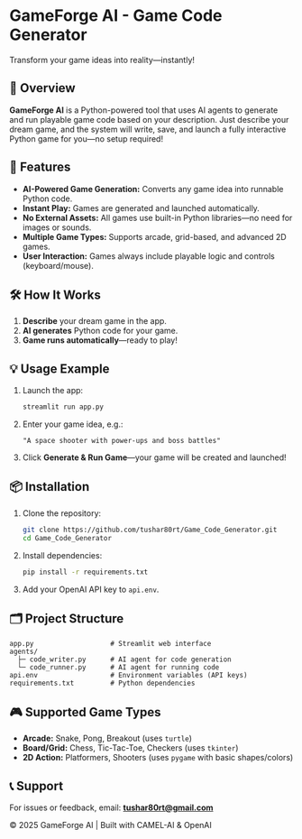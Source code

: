 # GameForge AI - Game Code Generator

Transform your game ideas into reality—instantly!

## 🚀 Overview
**GameForge AI** is a Python-powered tool that uses AI agents to generate and run playable game code based on your description. Just describe your dream game, and the system will write, save, and launch a fully interactive Python game for you—no setup required!

## 🧩 Features
- **AI-Powered Game Generation:** Converts any game idea into runnable Python code.
- **Instant Play:** Games are generated and launched automatically.
- **No External Assets:** All games use built-in Python libraries—no need for images or sounds.
- **Multiple Game Types:** Supports arcade, grid-based, and advanced 2D games.
- **User Interaction:** Games always include playable logic and controls (keyboard/mouse).

## 🛠️ How It Works
1. **Describe** your dream game in the app.
2. **AI generates** Python code for your game.
3. **Game runs automatically**—ready to play!

## 💡 Usage Example

1. Launch the app:
   ```bash
   streamlit run app.py
   ```

2. Enter your game idea, e.g.:
   ```
   "A space shooter with power-ups and boss battles"
   ```

3. Click **Generate & Run Game**—your game will be created and launched!

## 📦 Installation

1. Clone the repository:
   ```bash
   git clone https://github.com/tushar80rt/Game_Code_Generator.git
   cd Game_Code_Generator
   ```

2. Install dependencies:
   ```bash
   pip install -r requirements.txt
   ```

3. Add your OpenAI API key to `api.env`.

## 🗂️ Project Structure

```
app.py                   # Streamlit web interface
agents/
  ├─ code_writer.py      # AI agent for code generation
  └─ code_runner.py      # AI agent for running code
api.env                  # Environment variables (API keys)
requirements.txt         # Python dependencies
```

## 🎮 Supported Game Types

- **Arcade:** Snake, Pong, Breakout (uses `turtle`)
- **Board/Grid:** Chess, Tic-Tac-Toe, Checkers (uses `tkinter`)
- **2D Action:** Platformers, Shooters (uses `pygame` with basic shapes/colors)

## 📞 Support

For issues or feedback, email: **tushar80rt@gmail.com**

© 2025 GameForge AI | Built with CAMEL-AI & OpenAI
